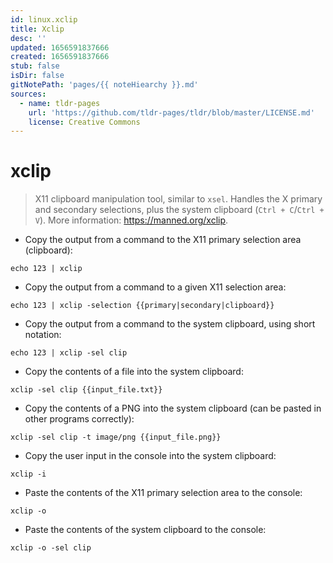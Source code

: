 ```yaml
---
id: linux.xclip
title: Xclip
desc: ''
updated: 1656591837666
created: 1656591837666
stub: false
isDir: false
gitNotePath: 'pages/{{ noteHiearchy }}.md'
sources:
  - name: tldr-pages
    url: 'https://github.com/tldr-pages/tldr/blob/master/LICENSE.md'
    license: Creative Commons
---
```

# xclip

> X11 clipboard manipulation tool, similar to `xsel`.
> Handles the X primary and secondary selections, plus the system clipboard (`Ctrl + C`/`Ctrl + V`).
> More information: <https://manned.org/xclip>.

- Copy the output from a command to the X11 primary selection area (clipboard):

`echo 123 | xclip`

- Copy the output from a command to a given X11 selection area:

`echo 123 | xclip -selection {{primary|secondary|clipboard}}`

- Copy the output from a command to the system clipboard, using short notation:

`echo 123 | xclip -sel clip`

- Copy the contents of a file into the system clipboard:

`xclip -sel clip {{input_file.txt}}`

- Copy the contents of a PNG into the system clipboard (can be pasted in other programs correctly):

`xclip -sel clip -t image/png {{input_file.png}}`

- Copy the user input in the console into the system clipboard:

`xclip -i`

- Paste the contents of the X11 primary selection area to the console:

`xclip -o`

- Paste the contents of the system clipboard to the console:

`xclip -o -sel clip`

